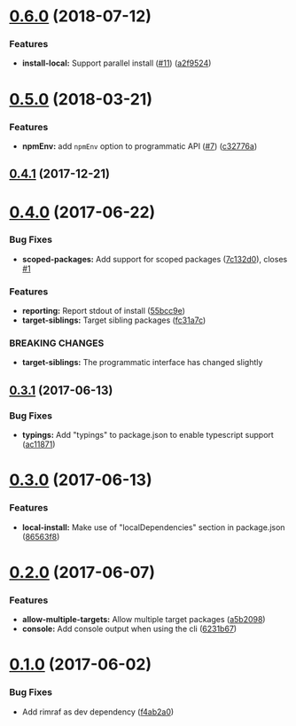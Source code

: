 <a name="0.6.0"></a>
# [0.6.0](https://github.com/nicojs/node-install-local/compare/v0.5.0...v0.6.0) (2018-07-12)


### Features

* **install-local:** Support parallel install ([#11](https://github.com/nicojs/node-install-local/issues/11)) ([a2f9524](https://github.com/nicojs/node-install-local/commit/a2f9524))



<a name="0.5.0"></a>
# [0.5.0](https://github.com/nicojs/node-install-local/compare/v0.4.1...v0.5.0) (2018-03-21)


### Features

* **npmEnv:** add `npmEnv` option to programmatic API ([#7](https://github.com/nicojs/node-install-local/issues/7)) ([c32776a](https://github.com/nicojs/node-install-local/commit/c32776a))



<a name="0.4.1"></a>
## [0.4.1](https://github.com/nicojs/node-install-local/compare/v0.4.0...v0.4.1) (2017-12-21)



<a name="0.4.0"></a>
# [0.4.0](https://github.com/nicojs/node-install-local/compare/v0.3.1...v0.4.0) (2017-06-22)


### Bug Fixes

* **scoped-packages:** Add support for scoped packages ([7c132d0](https://github.com/nicojs/node-install-local/commit/7c132d0)), closes [#1](https://github.com/nicojs/node-install-local/issues/1)


### Features

* **reporting:** Report stdout of install ([55bcc9e](https://github.com/nicojs/node-install-local/commit/55bcc9e))
* **target-siblings:** Target sibling packages ([fc31a7c](https://github.com/nicojs/node-install-local/commit/fc31a7c))


### BREAKING CHANGES

* **target-siblings:** The programmatic interface has changed slightly



<a name="0.3.1"></a>
## [0.3.1](https://github.com/nicojs/node-install-local/compare/v0.3.0...v0.3.1) (2017-06-13)


### Bug Fixes

* **typings:** Add "typings" to package.json to enable typescript support ([ac11871](https://github.com/nicojs/node-install-local/commit/ac11871))



<a name="0.3.0"></a>
# [0.3.0](https://github.com/nicojs/node-install-local/compare/v0.2.0...v0.3.0) (2017-06-13)


### Features

* **local-install:** Make use of "localDependencies" section in package.json ([86563f8](https://github.com/nicojs/node-install-local/commit/86563f8))



<a name="0.2.0"></a>
# [0.2.0](https://github.com/nicojs/node-install-local/compare/v0.1.0...v0.2.0) (2017-06-07)


### Features

* **allow-multiple-targets:** Allow multiple target packages ([a5b2098](https://github.com/nicojs/node-install-local/commit/a5b2098))
* **console:** Add console output when using the cli ([6231b67](https://github.com/nicojs/node-install-local/commit/6231b67))



<a name="0.1.0"></a>
# [0.1.0](https://github.com/nicojs/node-install-local/compare/f4ab2a0...v0.1.0) (2017-06-02)


### Bug Fixes

* Add rimraf as dev dependency ([f4ab2a0](https://github.com/nicojs/node-install-local/commit/f4ab2a0))



